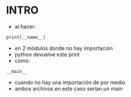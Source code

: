 # INTRO

- al hacer:

```
print(__name__)
```

- en 2 módulos donde no hay importación
- python devuelve este print
- como:

```
__main__
```

- cuando no hay una importación de por medio
- ambos archivos en este caso serían un main

